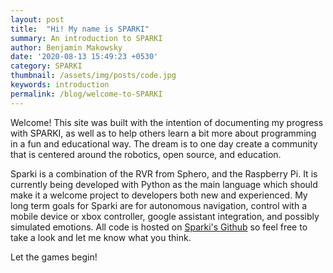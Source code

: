 ```yaml
---
layout: post
title:  "Hi! My name is SPARKI"
summary: An introduction to SPARKI
author: Benjamin Makowsky
date: '2020-08-13 15:49:23 +0530'
category: SPARKI 
thumbnail: /assets/img/posts/code.jpg
keywords: introduction
permalink: /blog/welcome-to-SPARKI
---
```

Welcome! This site was built with the intention of documenting my progress with SPARKI, as well as to help others learn a bit more about programming in a fun and educational way. The dream is to one day create a community that is centered around the robotics, open source, and education. 

Sparki is a combination of the RVR from Sphero, and the Raspberry Pi. It is currently being developed with Python as the main language which should make it a welcome project to developers both new and experienced. My long term goals for Sparki are for autonomous navigation, control with a mobile device or xbox controller, google assistant integration, and possibly simulated emotions. All code is hosted on [Sparki's Github][sparki-git] so feel free to take a look and let me know what you think.

Let the games begin!



[sparki-git]: https://github.com/benjaminmakowsky/SPARKI-Reborn

